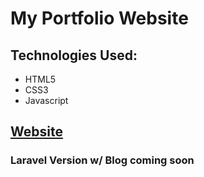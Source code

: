 # My Portfolio Website
## Technologies Used:
* HTML5
* CSS3
* Javascript

## [Website](https://www.kyledoes.dev)

### Laravel Version w/ Blog coming soon